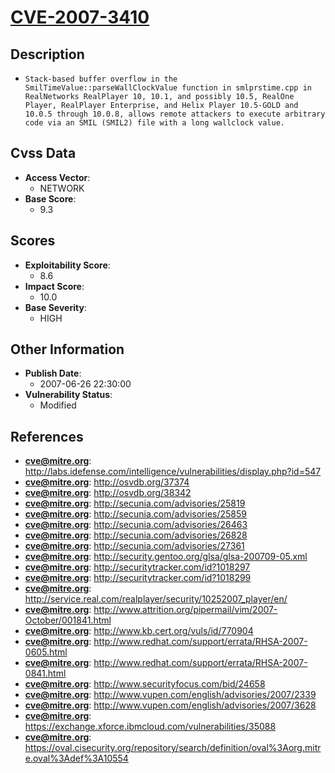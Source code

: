 
# [CVE-2007-3410](https://cve.mitre.org/cgi-bin/cvename.cgi?name=CVE-2007-3410)

## Description

- `Stack-based buffer overflow in the SmilTimeValue::parseWallClockValue function in smlprstime.cpp in RealNetworks RealPlayer 10, 10.1, and possibly 10.5, RealOne Player, RealPlayer Enterprise, and Helix Player 10.5-GOLD and 10.0.5 through 10.0.8, allows remote attackers to execute arbitrary code via an SMIL (SMIL2) file with a long wallclock value.`

## Cvss Data

- **Access Vector**:
  - NETWORK
- **Base Score**:
  - 9.3

## Scores

- **Exploitability Score**:
  - 8.6
- **Impact Score**:
  - 10.0
- **Base Severity**:
  - HIGH

## Other Information

- **Publish Date**:
  - 2007-06-26 22:30:00
- **Vulnerability Status**:
  - Modified

## References

- **cve@mitre.org**: http://labs.idefense.com/intelligence/vulnerabilities/display.php?id=547
- **cve@mitre.org**: http://osvdb.org/37374
- **cve@mitre.org**: http://osvdb.org/38342
- **cve@mitre.org**: http://secunia.com/advisories/25819
- **cve@mitre.org**: http://secunia.com/advisories/25859
- **cve@mitre.org**: http://secunia.com/advisories/26463
- **cve@mitre.org**: http://secunia.com/advisories/26828
- **cve@mitre.org**: http://secunia.com/advisories/27361
- **cve@mitre.org**: http://security.gentoo.org/glsa/glsa-200709-05.xml
- **cve@mitre.org**: http://securitytracker.com/id?1018297
- **cve@mitre.org**: http://securitytracker.com/id?1018299
- **cve@mitre.org**: http://service.real.com/realplayer/security/10252007_player/en/
- **cve@mitre.org**: http://www.attrition.org/pipermail/vim/2007-October/001841.html
- **cve@mitre.org**: http://www.kb.cert.org/vuls/id/770904
- **cve@mitre.org**: http://www.redhat.com/support/errata/RHSA-2007-0605.html
- **cve@mitre.org**: http://www.redhat.com/support/errata/RHSA-2007-0841.html
- **cve@mitre.org**: http://www.securityfocus.com/bid/24658
- **cve@mitre.org**: http://www.vupen.com/english/advisories/2007/2339
- **cve@mitre.org**: http://www.vupen.com/english/advisories/2007/3628
- **cve@mitre.org**: https://exchange.xforce.ibmcloud.com/vulnerabilities/35088
- **cve@mitre.org**: https://oval.cisecurity.org/repository/search/definition/oval%3Aorg.mitre.oval%3Adef%3A10554

